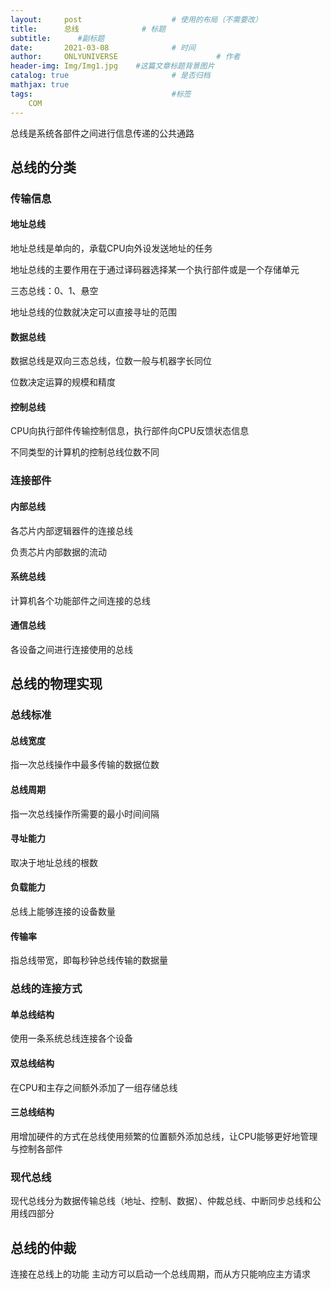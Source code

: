 ```yaml
---
layout:     post                    # 使用的布局（不需要改）
title:      总线              # 标题 
subtitle:      #副标题
date:       2021-03-08              # 时间
author:     ONLYUNIVERSE                      # 作者
header-img: Img/Img1.jpg    #这篇文章标题背景图片
catalog: true                       # 是否归档
mathjax: true
tags:                               #标签
    COM
---
```


总线是系统各部件之间进行信息传递的公共通路

## 总线的分类

### 传输信息

#### 地址总线

地址总线是单向的，承载CPU向外设发送地址的任务

地址总线的主要作用在于通过译码器选择某一个执行部件或是一个存储单元

三态总线：0、1、悬空

地址总线的位数就决定可以直接寻址的范围

#### 数据总线

数据总线是双向三态总线，位数一般与机器字长同位

位数决定运算的规模和精度

#### 控制总线

CPU向执行部件传输控制信息，执行部件向CPU反馈状态信息

不同类型的计算机的控制总线位数不同

### 连接部件

#### 内部总线

各芯片内部逻辑器件的连接总线

负责芯片内部数据的流动

#### 系统总线

计算机各个功能部件之间连接的总线

#### 通信总线

各设备之间进行连接使用的总线

## 总线的物理实现

### 总线标准

#### 总线宽度

指一次总线操作中最多传输的数据位数

#### 总线周期

指一次总线操作所需要的最小时间间隔

#### 寻址能力

取决于地址总线的根数

#### 负载能力

总线上能够连接的设备数量

#### 传输率

指总线带宽，即每秒钟总线传输的数据量

### 总线的连接方式

#### 单总线结构

使用一条系统总线连接各个设备

#### 双总线结构

在CPU和主存之间额外添加了一组存储总线

#### 三总线结构

用增加硬件的方式在总线使用频繁的位置额外添加总线，让CPU能够更好地管理与控制各部件

### 现代总线

现代总线分为数据传输总线（地址、控制、数据）、仲裁总线、中断同步总线和公用线四部分

## 总线的仲裁

连接在总线上的功能  主动方可以启动一个总线周期，而从方只能响应主方请求

